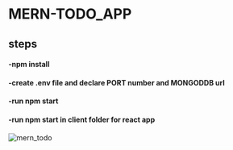 # MERN-TODO_APP

## steps
#### -npm install
#### -create .env file and declare PORT number and MONGODDB url
#### -run npm start
#### -run npm start in client folder for react app

![mern_todo](https://user-images.githubusercontent.com/111965224/217190104-eea328ba-b3ca-450a-831e-aec8a2958247.png)
